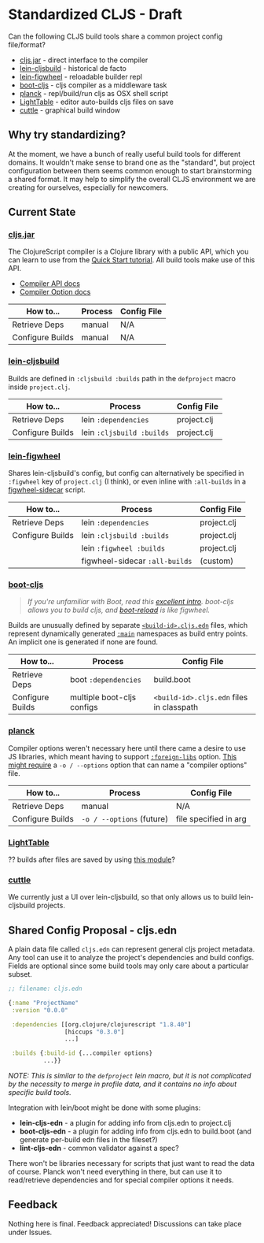 # Standardized CLJS - Draft

Can the following CLJS build tools share a common project config file/format?

- [cljs.jar] - direct interface to the compiler
- [lein-cljsbuild] - historical de facto
- [lein-figwheel] - reloadable builder repl
- [boot-cljs] - cljs compiler as a middleware task
- [planck] - repl/build/run cljs as OSX shell script
- [LightTable] - editor auto-builds cljs files on save
- [cuttle] - graphical build window

## Why try standardizing?

At the moment, we have a bunch of really useful build tools for different
domains.  It wouldn't make sense to brand one as the "standard", but project
configuration between them seems common enough to start brainstorming a shared
format.  It may help to simplify the overall CLJS environment we are creating
for ourselves, especially for newcomers.

## Current State

### [cljs.jar]

The ClojureScript compiler is a Clojure library with a public API, which you
can learn to use from the [Quick Start tutorial][cljs.jar].  All build tools make use of
this API.

- [Compiler API docs]
- [Compiler Option docs]

| How to...        | Process | Config File |
|------------------|---------|-------------|
| Retrieve Deps    | manual  | N/A         |
| Configure Builds | manual  | N/A         |

### [lein-cljsbuild]

Builds are defined in `:cljsbuild :builds` path in the `defproject` macro inside `project.clj`.

| How to...        | Process                   | Config File |
|------------------|---------------------------|-------------|
| Retrieve Deps    | lein `:dependencies`      | project.clj |
| Configure Builds | lein `:cljsbuild :builds` | project.clj |

### [lein-figwheel]

Shares lein-cljsbuild's config, but config can alternatively be specified in
`:figwheel` key of `project.clj` (I think), or even inline with `:all-builds`
in a [figwheel-sidecar] script.

| How to...              | Process                        | Config File |
|------------------------|--------------------------------|-------------|
| Retrieve Deps          | lein `:dependencies`           | project.clj |
| Configure Builds       | lein `:cljsbuild :builds`      | project.clj |
|                        | lein `:figwheel :builds`       | project.clj |
|                        | figwheel-sidecar `:all-builds` | (custom)    |

### [boot-cljs]

> _If you're unfamiliar with Boot, read this [excellent intro][boot-intro].
boot-cljs allows you to build cljs, and [boot-reload] is like
figwheel._

Builds are unusually defined by separate
[`<build-id>.cljs.edn`][boot-cljs-builds] files, which represent dynamically
generated [`:main`] namespaces as build entry points.  An implicit one is
generated if none are found.

[boot-intro]:http://www.flyingmachinestudios.com/programming/boot-clj/
[`:main`]:https://github.com/clojure/clojurescript/wiki/Compiler-Options#main
[boot-cljs-builds]:https://github.com/adzerk-oss/boot-cljs/wiki/Usage#multiple-builds

| How to...        | Process                    | Config File                              |
|------------------|----------------------------|------------------------------------------|
| Retrieve Deps    | boot `:dependencies`       | build.boot                               |
| Configure Builds | multiple boot-cljs configs | `<build-id>.cljs.edn` files in classpath |

### [planck]

Compiler options weren't necessary here until there came a desire to use JS
libraries, which meant having to support [`:foreign-libs`] option.  [This might
require] a `-o / --options` option that can name a "compiler options" file.

[This might require]:https://github.com/mfikes/planck/issues/121#issuecomment-213877398
[`:foreign-libs`]:https://github.com/clojure/clojurescript/wiki/Compiler-Options#foreign-libs

| How to...        | Process                    | Config File           |
|------------------|----------------------------|-----------------------|
| Retrieve Deps    | manual                     | N/A                   |
| Configure Builds | `-o / --options` (future)  | file specified in arg |

### [LightTable]

?? builds after files are saved by using [this module][LightTable-build]?

### [cuttle]

We currently just a UI over lein-cljsbuild, so that only allows us to build
lein-cljsbuild projects.

## Shared Config Proposal - cljs.edn

A plain data file called `cljs.edn` can represent general cljs project
metadata.  Any tool can use it to analyze the project's dependencies and build
configs.  Fields are optional since some build tools may only care about a
particular subset.

```clj
;; filename: cljs.edn

{:name "ProjectName"
 :version "0.0.0"

 :dependencies [[org.clojure/clojurescript "1.8.40"]
                [hiccups "0.3.0"]
                ...]

 :builds {:build-id {...compiler options}
          ...}}
```

_NOTE: This is similar to the `defproject` lein macro, but it is not
complicated by the necessity to merge in profile data, and it contains no info
about specific build tools._

Integration with lein/boot might be done with some plugins:

- __lein-cljs-edn__ - a plugin for adding info from cljs.edn to project.clj
- __boot-cljs-edn__ - a plugin for adding info from cljs.edn to build.boot (and generate per-build edn files in the fileset?)
- __lint-cljs-edn__ - common validator against a spec?

There won't be libraries necessary for scripts that just want to read the data
of course.  Planck won't need everything in there, but can use it to
read/retrieve dependencies and for special compiler options it needs.

## Feedback

Nothing here is final.  Feedback appreciated!  Discussions can take place under Issues.

[cljs.jar]:https://github.com/clojure/clojurescript/wiki/Quick-Start
[cljs compiler API]:https://github.com/cljsinfo/cljs-api-docs/blob/catalog/refs/compiler.md
[compiler options]:https://github.com/clojure/clojurescript/wiki/Compiler-Options
[lein-cljsbuild]:https://github.com/emezeske/lein-cljsbuild
[lein-figwheel]:https://github.com/bhauman/lein-figwheel
[figwheel-sidecar]:https://github.com/cljsinfo/cljs-api-docs/blob/catalog/refs/compiler.md
[boot-cljs]:https://github.com/adzerk-oss/boot-cljs
[boot-reload]:https://github.com/adzerk-oss/boot-reload
[planck]:https://github.com/mfikes/planck
[LightTable]:https://github.com/LightTable/LightTable
[LightTable-build]:https://github.com/LightTable/Clojure/blob/master/lein-light-nrepl/src/lighttable/nrepl/cljs.clj
[cuttle]:https://github.com/oakmac/cuttle
[Compiler API docs]:https://github.com/cljsinfo/cljs-api-docs/blob/catalog/refs/compiler.md
[Compiler Option docs]:https://github.com/clojure/clojurescript/wiki/Compiler-Options
